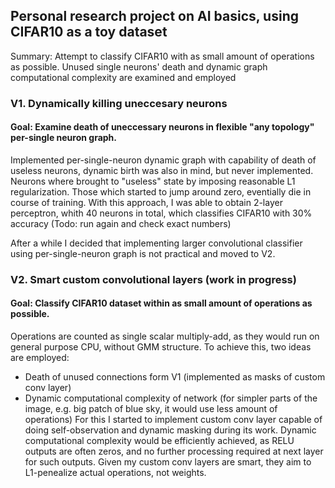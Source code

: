 ## Personal research project on AI basics, using CIFAR10 as a toy dataset
Summary: Attempt to classify CIFAR10 with as small amount of operations as possible.
Unused single neurons' death and dynamic graph computational complexity are examined and employed

### V1. Dynamically killing uneccesary neurons
#### Goal: Examine death of uneccessary neurons in flexible "any topology" per-single neuron graph.
Implemented per-single-neuron dynamic graph with capability of death of useless neurons, dynamic birth was also in mind, but never implemented.
Neurons where brought to "useless" state by imposing reasonable L1 regularization. Those which started to jump around zero, eventially die in course of training.
With this approach, I was able to obtain 2-layer perceptron, whith 40 neurons in total, which classifies CIFAR10 with 30% accuracy 
(Todo: run again and check exact numbers)

After a while I decided that implementing larger convolutional classifier using per-single-neuron graph is not practical and moved to V2. 

### V2. Smart custom convolutional layers (work in progress)
#### Goal: Classify CIFAR10 dataset within as small amount of operations as possible.
Operations are counted as single scalar multiply-add, as they would run on general purpose CPU, without GMM structure.
To achieve this, two ideas are employed:
- Death of unused connections form V1 (implemented as masks of custom conv layer)
- Dynamic computational complexity of network (for simpler parts of the image, e.g. big patch of blue sky, it would use less amount of operations)
For this I started to implement custom conv layer capable of doing self-observation and dynamic masking during its work.
Dynamic computational complexity would be efficiently achieved, as RELU outputs are often zeros, and no further processing required at next layer for such outputs.
Given my custom conv layers are smart, they aim to L1-penealize actual operations, not weights.

